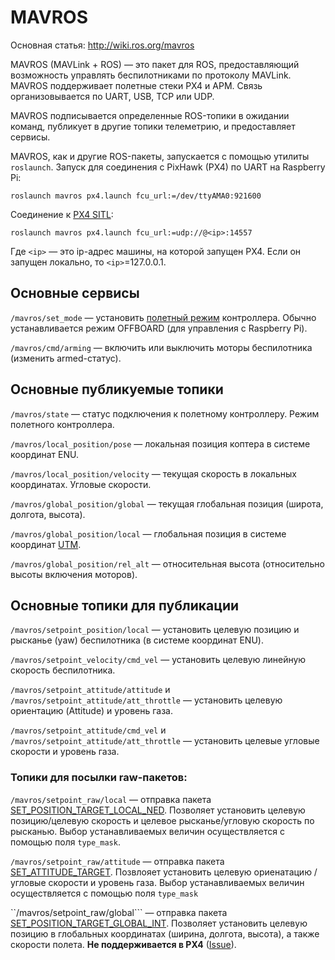 MAVROS
===

Основная статья: http://wiki.ros.org/mavros

MAVROS (MAVLink + ROS) — это пакет для ROS, предоставляющий возможность управлять беспилотниками по протоколу MAVLink. MAVROS поддерживает полетные стеки PX4 и APM. Связь организовывается по UART, USB, TCP или UDP.

MAVROS подписывается определенные ROS-топики в ожидании команд, публикует в другие топики телеметрию, и предоставляет сервисы.

MAVROS, как и другие ROS-пакеты, запускается с помощью утилиты ``roslaunch``. Запуск для соединения с PixHawk (PX4) по UART на Raspberry Pi:

```
roslaunch mavros px4.launch fcu_url:=/dev/ttyAMA0:921600
```

Соединение к [PX4 SITL](sitl.md):
```
roslaunch mavros px4.launch fcu_url:=udp://@<ip>:14557
```

Где ``<ip>`` — это ip-адрес машины, на которой запущен PX4. Если он запущен локально, то ``<ip>``=127.0.0.1.

Основные сервисы
---

```/mavros/set_mode``` — установить [полетный режим](modes.md) контроллера. Обычно устанавливается режим OFFBOARD (для управления с Raspberry Pi).

```/mavros/cmd/arming``` — включить или выключить моторы беспилотника (изменить armed-статус).

Основные публикуемые топики
---

```/mavros/state``` — статус подключения к полетному контроллеру. Режим полетного контроллера.

```/mavros/local_position/pose``` — локальная позиция коптера в системе координат ENU.

```/mavros/local_position/velocity``` — текущая скорость в локальных координатах. Угловые скорости.

```/mavros/global_position/global``` — текущая глобальная позиция (широта, долгота, высота).

```/mavros/global_position/local``` — глобальная позиция в системе координат [UTM](https://ru.wikipedia.org/wiki/Система_координат_UTM).

```/mavros/global_position/rel_alt``` — относительная высота (относительно высоты включения моторов).

Основные топики для публикации
---

```/mavros/setpoint_position/local``` — установить целевую позицию  и рысканье (yaw) беспилотника (в системе координат ENU).

```/mavros/setpoint_velocity/cmd_vel``` — установить целевую линейную скорость беспилотника.

```/mavros/setpoint_attitude/attitude``` и ```/mavros/setpoint_attitude/att_throttle``` — установить целевую ориентацию (Attitude) и уровень газа.

```/mavros/setpoint_attitude/cmd_vel``` и ```/mavros/setpoint_attitude/att_throttle``` — установить целевые угловые скорости и уровень газа.

### Топики для посылки raw-пакетов:

```/mavros/setpoint_raw/local``` — отправка пакета [SET_POSITION_TARGET_LOCAL_NED](https://pixhawk.ethz.ch/mavlink/#SET_POSITION_TARGET_LOCAL_NED). Позволяет установить целевую позицию/целевую скорость и целевое рысканье/угловую скорость по рысканью. Выбор устанавливаемых величин осуществляется с помощью поля ``type_mask``.

```/mavros/setpoint_raw/attitude``` — отправка пакета [SET_ATTITUDE_TARGET](https://pixhawk.ethz.ch/mavlink/#SET_ATTITUDE_TARGET). Позвлояет установить целевую ориенатацию /угловые скорости и уровень газа. Выбор устанавливаемых величин осуществляется с помощью поля ``type_mask``

``/mavros/setpoint_raw/global``` — отправка пакета [SET_POSITION_TARGET_GLOBAL_INT](https://pixhawk.ethz.ch/mavlink/#SET_POSITION_TARGET_GLOBAL_INT). Позволяет установить целевую позицию в глобальных координатах (ширина, долгота, высота), а также скорости полета. **Не поддерживается в PX4** ([Issue](https://github.com/PX4/Firmware/issues/7552)).
